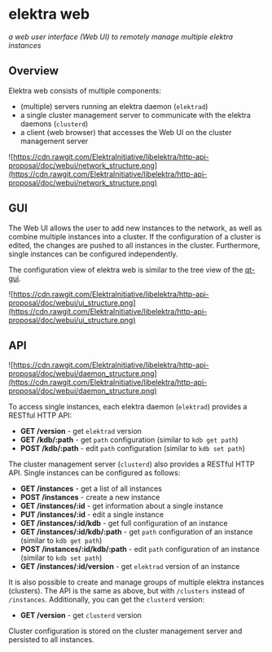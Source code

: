 # elektra web

_a web user interface (Web UI) to remotely manage multiple elektra instances_


## Overview

Elektra web consists of multiple components:

 * (multiple) servers running an elektra daemon (`elektrad`)
 * a single cluster management server to communicate with the elektra daemons (`clusterd`)
 * a client (web browser) that accesses the Web UI on the cluster management server

![https://cdn.rawgit.com/ElektraInitiative/libelektra/http-api-proposal/doc/webui/network_structure.png](https://cdn.rawgit.com/ElektraInitiative/libelektra/http-api-proposal/doc/webui/network_structure.png)


## GUI

The Web UI allows the user to add new instances to the network, as well as
combine multiple instances into a cluster. If the configuration of a cluster is
edited, the changes are pushed to all instances in the cluster. Furthermore,
single instances can be configured independently.

The configuration view of elektra web is similar to the tree view of the
[qt-gui](https://github.com/ElektraInitiative/libelektra/tree/master/src/tools/qt-gui).

![https://cdn.rawgit.com/ElektraInitiative/libelektra/http-api-proposal/doc/webui/ui_structure.png](https://cdn.rawgit.com/ElektraInitiative/libelektra/http-api-proposal/doc/webui/ui_structure.png)


## API

![https://cdn.rawgit.com/ElektraInitiative/libelektra/http-api-proposal/doc/webui/daemon_structure.png](https://cdn.rawgit.com/ElektraInitiative/libelektra/http-api-proposal/doc/webui/daemon_structure.png)

To access single instances, each elektra daemon (`elektrad`) provides a RESTful
HTTP API:

 * **GET /version** - get `elektrad` version
 * **GET /kdb/:path** - get `path` configuration (similar to `kdb get path`)
 * **POST /kdb/:path** - edit `path` configuration (similar to `kdb set path`)

The cluster management server (`clusterd`) also provides a RESTful HTTP API.
Single instances can be configured as follows:

 * **GET /instances** - get a list of all instances
 * **POST /instances** - create a new instance
 * **GET /instances/:id** - get information about a single instance
 * **PUT /instances/:id** - edit a single instance
 * **GET /instances/:id/kdb** - get full configuration of an instance
 * **GET /instances/:id/kdb/:path** - get `path` configuration of an instance (similar to `kdb get path`)
 * **POST /instances/:id/kdb/:path** - edit `path` configuration of an instance (similar to `kdb set path`)
 * **GET /instances/:id/version** - get `elektrad` version of an instance

It is also possible to create and manage groups of multiple elektra instances (clusters). The API is the same as above, but with `/clusters` instead of `/instances`. Additionally, you can get the `clusterd` version:

 * **GET /version** - get `clusterd` version

Cluster configuration is stored on the cluster management server and persisted
to all instances.
